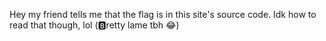 Hey my friend tells me that the flag is in this site's source code. Idk how to read that though, lol (🅱️retty lame tbh 😂)


